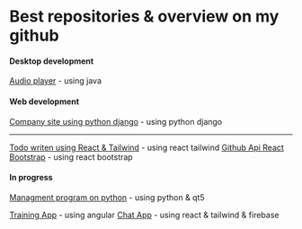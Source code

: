 # Best repositories & overview on my github

#### Desktop development
[Audio player](https://github.com/AlikReznik/Audio-player) - using java

#### Web development
[Company site using python django](https://github.com/AlikReznik/Company-site-python-django "Company site using python django") - using python django

------------

[Todo writen using React & Tailwind](https://github.com/AlikReznik/Todo-React-Tailwind "Todo writen using React & Tailwind") - using react tailwind
[Github Api React Bootstrap](https://github.com/AlikReznik/github-api-react-bootstrap) - using react bootstrap

#### In progress
[Managment program on python](https://github.com/AlikReznik/My-company) - using python & qt5

[Training App](https://github.com/AlikReznik/TrainingApp) - using angular
[Chat App](https://github.com/AlikReznik/react-tailwind-app) - using react & tailwind & firebase
